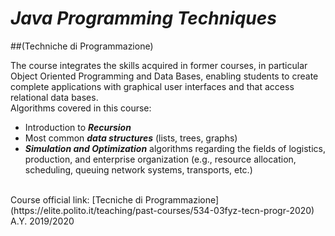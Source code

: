 # ***Java Programming Techniques*** 
##(Techniche di Programmazione)

The course integrates the skills acquired in former courses, in particular Object Oriented Programming and Data Bases, enabling students to create complete applications with graphical user interfaces and that access relational data bases. 
<br>
Algorithms covered in this course:
- Introduction to ***Recursion***
- Most common ***data structures*** (lists, trees, graphs)
- ***Simulation and Optimization*** algorithms regarding the fields of logistics, production, and enterprise organization (e.g., resource allocation, scheduling, queuing network systems, transports, etc.)

<br>
Course official link: [Tecniche di Programmazione](https://elite.polito.it/teaching/past-courses/534-03fyz-tecn-progr-2020) A.Y. 2019/2020
